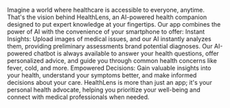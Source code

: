 Imagine a world where healthcare is accessible to everyone, anytime. 
That's the vision behind HealthLens, an AI-powered health companion designed to put expert knowledge at your fingertips. Our app combines the power of AI with the convenience of your smartphone to offer: 
Instant Insights: Upload images of medical issues, and our AI instantly analyzes them, providing preliminary assessments brand potential diagnoses. 
Our AI-powered chatbot is always available to answer your health questions, offer personalized advice, and guide you through common health concerns like fever, cold, and more. 
Empowered Decisions: Gain valuable insights into your health, understand your symptoms better, and make informed decisions about your care. 
HealthLens is more than just an app; it's your personal health advocate, helping you prioritize your well-being and connect with medical professionals when needed.
